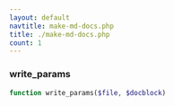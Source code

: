 ```yaml
---
layout: default
navtitle: make-md-docs.php
title: ./make-md-docs.php
count: 1
---
```


### write_params

```php
function write_params($file, $docblock)
```

